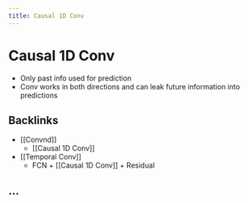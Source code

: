 ```yaml
---
title: Causal 1D Conv
---
```


# Causal 1D Conv
- Only past info used for prediction
- Conv works in both directions and can leak future information into predictions

## Backlinks
* [[Convnd]]
	* [[Causal 1D Conv]]
* [[Temporal Conv]]
	* FCN + [[Causal 1D Conv]] + Residual

## …
